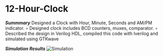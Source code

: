 # 12-Hour-Clock
***Summmary***
Designed a Clock with Hour, Minute, Seconds and AM/PM indicator.
◦ Designed clock includes BCD counters, muxes, comparator.
◦ Described the design in Verilog HDL, compiled this code with Iverilog and simulated using GTKwave

***Simulation Results***
![Simulation](https://github.com/user-attachments/assets/29aeece1-b17d-409a-9c1b-ac4d4c598630)

